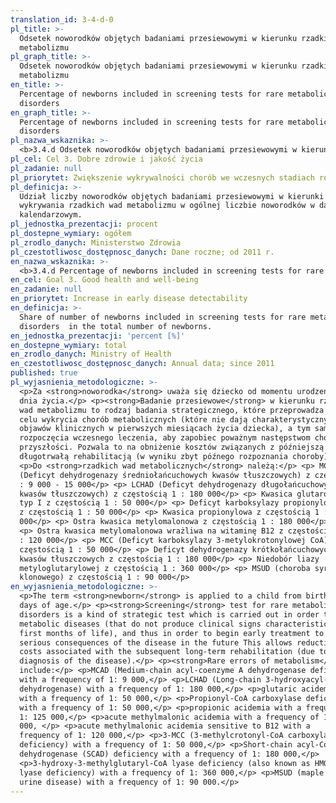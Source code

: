 ```yaml
---
translation_id: 3-4-d-0
pl_title: >-
  Odsetek noworodków objętych badaniami przesiewowymi w kierunku rzadkich wad
  metabolizmu
pl_graph_title: >-
  Odsetek noworodków objętych badaniami przesiewowymi w kierunku rzadkich wad
  metabolizmu
en_title: >-
  Percentage of newborns included in screening tests for rare metabolic
  disorders
en_graph_title: >-
  Percentage of newborns included in screening tests for rare metabolic
  disorders
pl_nazwa_wskaznika: >-
  <b>3.4.d Odsetek noworodków objętych badaniami przesiewowymi w kierunku rzadkich wad metabolizmu</b>
pl_cel: Cel 3. Dobre zdrowie i jakość życia
pl_zadanie: null
pl_priorytet: Zwiększenie wykrywalności chorób we wczesnych stadiach rozwojowych
pl_definicja: >-
  Udział liczby noworodków objętych badaniami przesiewowymi w kierunki
  wykrywania rzadkich wad metabolizmu w ogólnej liczbie noworodków w danym roku
  kalendarzowym.
pl_jednostka_prezentacji: procent
pl_dostepne_wymiary: ogółem
pl_zrodlo_danych: Ministerstwo Zdrowia
pl_czestotliwosc_dostępnosc_danych: Dane roczne; od 2011 r.
en_nazwa_wskaznika: >-
  <b>3.4.d Percentage of newborns included in screening tests for rare metabolic disorders</b>
en_cel: Goal 3. Good health and well-being
en_zadanie: null
en_priorytet: Increase in early disease detectability
en_definicja: >-
  Share of number of newborns included in screening tests for rare metabolic
  disorders  in the total number of newborns.
en_jednostka_prezentacji: 'percent [%]'
en_dostepne_wymiary: total
en_zrodlo_danych: Ministry of Health
en_czestotliwosc_dostępnosc_danych: Annual data; since 2011
published: true
pl_wyjasnienia_metodologiczne: >-
  <p>Za <strong>noworodka</strong> uważa się dziecko od momentu urodzenia do 27
  dnia życia.</p> <p><strong>Badanie przesiewowe</strong> w kierunku rzadkich
  wad metabolizmu to rodzaj badania strategicznego, które przeprowadza się w
  celu wykrycia chorób metabolicznych (które nie dają charakterystycznych
  objawów klinicznych w pierwszych miesiącach życia dziecka), a tym samym
  rozpoczęcia wczesnego leczenia, aby zapobiec poważnym następstwom choroby w
  przyszłości. Pozwala to na obniżenie kosztów związanych z późniejszą
  długotrwałą rehabilitacją (w wyniku zbyt późnego rozpoznania choroby).</p>
  <p>Do <strong>rzadkich wad metabolicznych</strong> należą:</p> <p> MCAD
  (Deficyt dehydrogenazy średniołańcuchowych kwasów tłuszczowych) z częstością 1
  : 9 000 - 15 000</p> <p> LCHAD (Deficyt dehydrogenazy długołańcuchowych
  kwasów tłuszczowych) z częstością 1 : 180 000</p> <p> Kwasica glutarowa
  typ I z częstością 1 : 50 000</p> <p> Deficyt karboksylazy propionylowej
  z częstością 1 : 50 000</p> <p> Kwasica propionylowa z częstością 1 : 125
  000</p> <p> Ostra kwasica metylomalonowa z częstością 1 : 180 000</p>
  <p> Ostra kwasica metylomalonowa wrażliwa na witaminę B12 z częstością 1
  : 120 000</p> <p> MCC (Deficyt karboksylazy 3-metylokrotonylowej CoA) z
  częstością 1 : 50 000</p> <p> Deficyt dehydrogenazy krótkołańcuchowych
  kwasów tłuszczowych z częstością 1 : 180 000</p> <p> Niedobór liazy
  metyloglutarylowej z częstością 1 : 360 000</p> <p> MSUD (choroba syropu
  klonowego) z częstością 1 : 90 000</p>
en_wyjasnienia_metodologiczne: >-
  <p>The term <strong>newborn</strong> is applied to a child from birth to 27
  days of age.</p> <p><strong>Screening</strong> test for rare metabolic
  disorders is a kind of strategic test which is carried out in order to detect
  metabolic diseases (that do not produce clinical signs characteristic in the
  first months of life), and thus in order to begin early treatment to prevent
  serious consequences of the disease in the future This allows reduction of
  costs associated with the subsequent long-term rehabilitation (due to delayed
  diagnosis of the disease).</p> <p><strong>Rare errors of metabolism</strong>
  include:</p> <p>MCAD (Medium-chain acyl-coenzyme A dehydrogenase deficiency)
  with a frequency of 1: 9 000,</p> <p>LCHAD (Long-chain 3-hydroxyacyl-CoA
  dehydrogenase) with a frequency of 1: 180 000,</p> <p>glutaric acidemia type 1
  with a frequency of 1: 50 000,</p> <p>Propionyl-CoA carboxylase deficiency
  with a frequency of 1: 50 000,</p> <p>propionic acidemia with a frequency of
  1: 125 000,</p> <p>acute methylmalonic acidemia with a frequency of 1: 180
  000, </p> <p>acute methylmalonic acidemia sensitive to B12 with a
  frequency of 1: 120 000,</p> <p>3-MCC (3-methylcrotonyl-CoA carboxylase
  deficiency) with a frequency of 1: 50 000,</p> <p>Short-chain acyl-CoA
  dehydrogenase (SCAD) deficiency with a frequency of 1: 180 000,</p>
  <p>3-hydroxy-3-methylglutaryl-CoA lyase deficiency (also known as HMG-CoA
  lyase deficiency) with a frequency of 1: 360 000,</p> <p>MSUD (maple syrup
  urine disease) with a frequency of 1: 90 000.</p>
---
```

